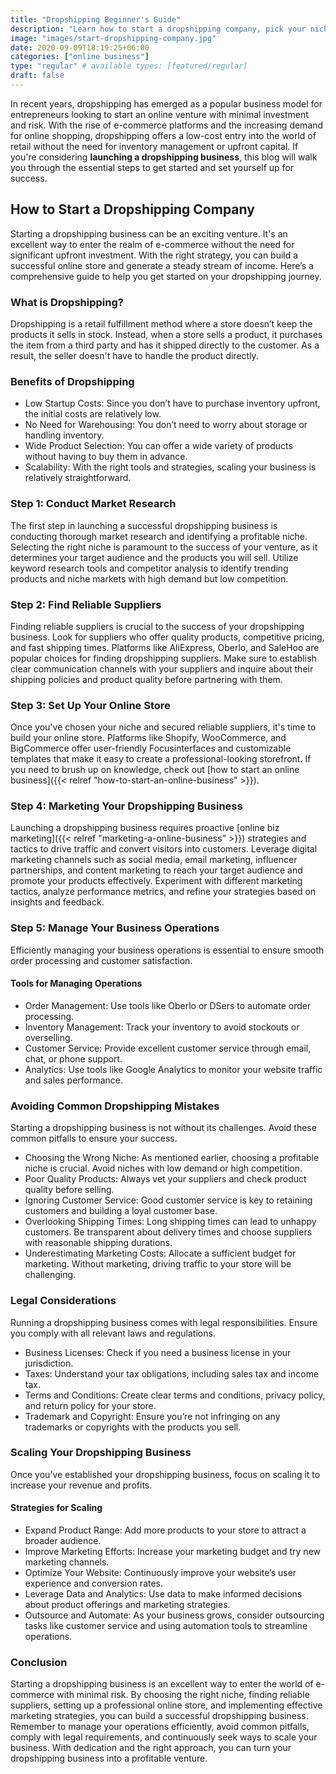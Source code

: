 ```yaml
---
title: "Dropshipping Beginner's Guide"
description: "Learn how to start a dropshipping company, pick your niche, secure suppliers, build your store, drive traffic, and prioritize stellar customer service for growth."
image: "images/start-dropshipping-company.jpg"
date: 2020-09-09T18:19:25+06:00
categories: ["online business"]
type: "regular" # available types: [featured/regular]
draft: false
---
```


In recent years, dropshipping has emerged as a popular business model for entrepreneurs looking to start an online venture with minimal investment and risk. With the rise of e-commerce platforms and the increasing demand for online shopping, dropshipping offers a low-cost entry into the world of retail without the need for inventory management or upfront capital. If you're considering **launching a dropshipping business**, this blog  will walk you through the essential steps to get started and set yourself up for success.

## How to Start a Dropshipping Company

Starting a dropshipping business can be an exciting venture. It's an excellent way to enter the realm of e-commerce without the need for significant upfront investment. With the right strategy, you can build a successful online store and generate a steady stream of income. Here’s a comprehensive guide to help you get started on your dropshipping journey.

### What is Dropshipping?

Dropshipping is a retail fulfillment method where a store doesn’t keep the products it sells in stock. Instead, when a store sells a product, it purchases the item from a third party and has it shipped directly to the customer. As a result, the seller doesn't have to handle the product directly.

### Benefits of Dropshipping

* Low Startup Costs: Since you don’t have to purchase inventory upfront, the initial costs are relatively low.
* No Need for Warehousing: You don’t need to worry about storage or handling inventory.
* Wide Product Selection: You can offer a wide variety of products without having to buy them in advance.
* Scalability: With the right tools and strategies, scaling your business is relatively straightforward.

### Step 1: Conduct Market Research

The first step in launching a successful dropshipping business is conducting thorough market research and identifying a profitable niche. Selecting the right niche is paramount to the success of your venture, as it determines your target audience and the products you will sell. Utilize keyword research tools and competitor analysis to identify trending products and niche markets with high demand but low competition.

### Step 2: Find Reliable Suppliers

Finding reliable suppliers is crucial to the success of your dropshipping business. Look for suppliers who offer quality products, competitive pricing, and fast shipping times. Platforms like AliExpress, Oberlo, and SaleHoo are popular choices for finding dropshipping suppliers. Make sure to establish clear communication channels with your suppliers and inquire about their shipping policies and product quality before partnering with them.

### Step 3: Set Up Your Online Store

Once you've chosen your niche and secured reliable suppliers, it's time to build your online store. Platforms like Shopify, WooCommerce, and BigCommerce offer user-friendly Focusinterfaces and customizable templates that make it easy to create a professional-looking storefront. If you need to brush up on knowledge, check out [how to start an online business]({{< relref "how-to-start-an-online-business" >}}).

### Step 4: Marketing Your Dropshipping Business

Launching a dropshipping business requires proactive [online biz marketing]({{< relref "marketing-a-online-business" >}}) strategies and tactics to drive traffic and convert visitors into customers. Leverage digital marketing channels such as social media, email marketing, influencer partnerships, and content marketing to reach your target audience and promote your products effectively. Experiment with different marketing tactics, analyze performance metrics, and refine your strategies based on insights and feedback.

### Step 5: Manage Your Business Operations

Efficiently managing your business operations is essential to ensure smooth order processing and customer satisfaction.

#### Tools for Managing Operations

* Order Management: Use tools like Oberlo or DSers to automate order processing.
* Inventory Management: Track your inventory to avoid stockouts or overselling.
* Customer Service: Provide excellent customer service through email, chat, or phone support.
* Analytics: Use tools like Google Analytics to monitor your website traffic and sales performance.

### Avoiding Common Dropshipping Mistakes

Starting a dropshipping business is not without its challenges. Avoid these common pitfalls to ensure your success.

* Choosing the Wrong Niche: As mentioned earlier, choosing a profitable niche is crucial. Avoid niches with low demand or high competition.
* Poor Quality Products: Always vet your suppliers and check product quality before selling.
* Ignoring Customer Service: Good customer service is key to retaining customers and building a loyal customer base.
* Overlooking Shipping Times: Long shipping times can lead to unhappy customers. Be transparent about delivery times and choose suppliers with reasonable shipping durations.
* Underestimating Marketing Costs: Allocate a sufficient budget for marketing. Without marketing, driving traffic to your store will be challenging.

### Legal Considerations

Running a dropshipping business comes with legal responsibilities. Ensure you comply with all relevant laws and regulations.

* Business Licenses: Check if you need a business license in your jurisdiction.
* Taxes: Understand your tax obligations, including sales tax and income tax.
* Terms and Conditions: Create clear terms and conditions, privacy policy, and return policy for your store.
* Trademark and Copyright: Ensure you’re not infringing on any trademarks or copyrights with the products you sell.

### Scaling Your Dropshipping Business

Once you’ve established your dropshipping business, focus on scaling it to increase your revenue and profits.

#### Strategies for Scaling

* Expand Product Range: Add more products to your store to attract a broader audience.
* Improve Marketing Efforts: Increase your marketing budget and try new marketing channels.
* Optimize Your Website: Continuously improve your website’s user experience and conversion rates.
* Leverage Data and Analytics: Use data to make informed decisions about product offerings and marketing strategies.
* Outsource and Automate: As your business grows, consider outsourcing tasks like customer service and using automation tools to streamline operations.

### Conclusion

Starting a dropshipping business is an excellent way to enter the world of e-commerce with minimal risk. By choosing the right niche, finding reliable suppliers, setting up a professional online store, and implementing effective marketing strategies, you can build a successful dropshipping business. Remember to manage your operations efficiently, avoid common pitfalls, comply with legal requirements, and continuously seek ways to scale your business. With dedication and the right approach, you can turn your dropshipping business into a profitable venture.
